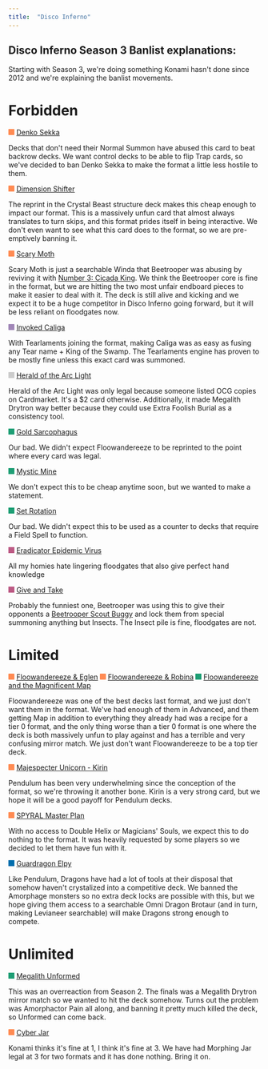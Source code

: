 ```yaml
---
title:  "Disco Inferno"
---
```


## Disco Inferno Season 3 Banlist explanations:


Starting with Season 3, we're doing something Konami hasn't done since 2012 and we're explaining the banlist movements.


# Forbidden

<img src="assets/effect.png" alt="Effect Monster" width="12" height="12"/> [Denko Sekka](https://db.ygoprodeck.com/card/?search=Denko%20Sekka)

Decks that don't need their Normal Summon have abused this card to beat backrow decks. We want control decks to be able to flip Trap cards, so we've decided to ban Denko Sekka to make the format a little less hostile to them.


<img src="assets/effect.png" alt="Effect Monster" width="12" height="12"/> [Dimension Shifter](https://db.ygoprodeck.com/card/?search=Dimension%20Shifter)

The reprint in the Crystal Beast structure deck makes this cheap enough to impact our format. This is a massively unfun card that almost always translates to turn skips, and this format prides itself in being interactive. We don't even want to see what this card does to the format, so we are pre-emptively banning it.


<img src="assets/effect.png" alt="Effect Monster" width="12" height="12"/> [Scary Moth](https://db.ygoprodeck.com/card/?search=Scary%20Moth)

Scary Moth is just a searchable Winda that Beetrooper was abusing by reviving it with [Number 3: Cicada King](https://db.ygoprodeck.com/card/?search=Number%203:%20Cicada%20King). We think the Beetrooper core is fine in the format, but we are hitting the two most unfair endboard pieces to make it easier to deal with it. The deck is still alive and kicking and we expect it to be a huge competitor in Disco Inferno going forward, but it will be less reliant on floodgates now.


<img src="assets/fusion.png" alt="XYZ Fusion" width="12" height="12"/> [Invoked Caliga](https://db.ygoprodeck.com/card/?search=Invoked%20Caliga)

With Tearlaments joining the format, making Caliga was as easy as fusing any Tear name + King of the Swamp. The Tearlaments engine has proven to be mostly fine unless this exact card was summoned.


<img src="assets/synchro.png" alt="Synchro Monster" width="12" height="12"/> [Herald of the Arc Light](https://db.ygoprodeck.com/card/?search=Herald%20of%20the%20Arc%20Light)

Herald of the Arc Light was only legal because someone listed OCG copies on Cardmarket. It's a $2 card otherwise. Additionally, it made Megalith Drytron way better because they could use Extra Foolish Burial as a consistency tool.


<img src="assets/spell.png" alt="Spell" width="12" height="12"/> [Gold Sarcophagus](https://db.ygoprodeck.com/card/?search=Gold%20Sarcophagus)

Our bad. We didn't expect Floowandereeze to be reprinted to the point where every card was legal.


<img src="assets/spell.png" alt="Spell" width="12" height="12"/> [Mystic Mine](https://db.ygoprodeck.com/card/?search=Mystic%20Mine)

We don't expect this to be cheap anytime soon, but we wanted to make a statement.


<img src="assets/spell.png" alt="Spell" width="12" height="12"/> [Set Rotation](https://db.ygoprodeck.com/card/?search=Set%20Rotation)

Our bad. We didn't expect this to be used as a counter to decks that require a Field Spell to function. 


<img src="assets/trap.png" alt="Trap" width="12" height="12"/> [Eradicator Epidemic Virus](https://db.ygoprodeck.com/card/?search=Eradicator%20Epidemic%20Virus)

All my homies hate lingering floodgates that also give perfect hand knowledge


<img src="assets/trap.png" alt="Trap" width="12" height="12"/> [Give and Take](https://db.ygoprodeck.com/card/?search=Give%20and%20Take)

Probably the funniest one, Beetrooper was using this to give their opponents a [Beetrooper Scout Buggy](https://db.ygoprodeck.com/card/?search=Beetrooler%20Scout%2Buggy) and lock them from special summoning anything but Insects. The Insect pile is fine, floodgates are not.


# Limited

<img src="assets/effect.png" alt="Effect Monster" width="12" height="12"/> [Floowandereeze & Eglen](https://db.ygoprodeck.com/card/?search=Floowandereeze%20%26%20Eglen)
<img src="assets/effect.png" alt="Effect Monster" width="12" height="12"/> [Floowandereeze & Robina](https://db.ygoprodeck.com/card/?search=Floowandereeze%20%26%20Robina)
<img src="assets/spell.png" alt="Spell" width="12" height="12"/> [Floowandereeze and the Magnificent Map](https://db.ygoprodeck.com/card/?search=Floowandereeze%20and%20the%20Magnificent%20Map)

Floowandereeze was one of the best decks last format, and we just don't want them in the format. We've had enough of them in Advanced, and them getting Map in addition to everything they already had was a recipe for a tier 0 format, and the only thing worse than a tier 0 format is one where the deck is both massively unfun to play against and has a terrible and very confusing mirror match. We just don't want Floowandereeze to be a top tier deck.


<img src="assets/effect.png" alt="Effect Monster" width="12" height="12"/> [Majespecter Unicorn - Kirin](https://db.ygoprodeck.com/card/?search=Majespecter%20Unicorn%20-%20Kirin)

Pendulum has been very underwhelming since the conception of the format, so we're throwing it another bone. Kirin is a very strong card, but we hope it will be a good payoff for Pendulum decks.


<img src="assets/effect.png" alt="Effect Monster" width="12" height="12"/> [SPYRAL Master Plan](https://db.ygoprodeck.com/card/?search=SPYRAL%20Master%20Plan)

With no access to Double Helix or Magicians' Souls, we expect this to do nothing to the format. It was heavily requested by some players so we decided to let them have fun with it. 


<img src="assets/link.png" alt="Link Monster" width="12" height="12"/> [Guardragon Elpy](https://db.ygoprodeck.com/card/?search=Guardragon%20Elpy)

Like Pendulum, Dragons have had a lot of tools at their disposal that somehow haven't crystalized into a competitive deck. We banned the Amorphage monsters so no extra deck locks are possible with this, but we hope giving them access to a searchable Omni Dragon Brotaur (and in turn, making Levianeer searchable) will make Dragons strong enough to compete.


# Unlimited

<img src="assets/spell.png" alt="Spell" width="12" height="12"/> [Megalith Unformed](https://db.ygoprodeck.com/card/?search=Megalith%20Unformed)

This was an overreaction from Season 2. The finals was a Megalith Drytron mirror match so we wanted to hit the deck somehow. Turns out the problem was Amorphactor Pain all along, and banning it pretty much killed the deck, so Unformed can come back.


<img src="assets/effect.png" alt="Effect Monster" width="12" height="12"/> [Cyber Jar](https://db.ygoprodeck.com/card/?search=Cyber%20Jar)

Konami thinks it's fine at 1, I think it's fine at 3. We have had Morphing Jar legal at 3 for two formats and it has done nothing. Bring it on.